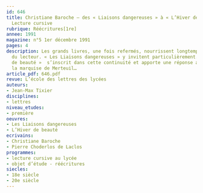 ```yaml
---
id: 646
title: Christiane Baroche – des « Liaisons dangereuses » à « L’Hiver de beauté ».
  Lecture cursive  
rubrique: Réécritures[1re]
annee: 1991
magazine: n°5 1er décembre 1991
pages: 4
description: Les grands livres, une fois refermés, nourrissent longtemps l’esprit
  du lecteur. « Les Liaisons dangereuses » y invitent particulièrement. « L’Hiver
  de beauté »  s’inscrit dans cette continuité et apporte une réponse au devenir de
  la marquise de Merteuil…
article_pdf: 646.pdf
revue: L’école des lettres des lycées
auteurs:
- Jean-Max Tixier
disciplines:
- lettres
niveau_etudes:
- première
oeuvres:
- Les Liaisons dangereuses
- L’Hiver de beauté
ecrivains:
- Christiane Baroche
- Pierre Choderlos de Laclos
programmes:
- lecture cursive au lycée
- objet d’étude - réécritures
siecles:
- 18e siècle
- 20e siècle
---
```

